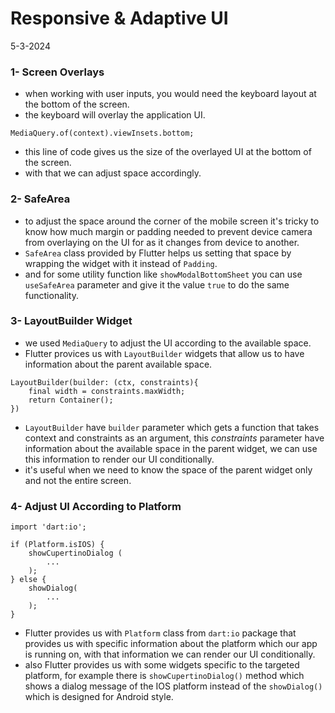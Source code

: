 # Responsive & Adaptive UI
5-3-2024

### 1- Screen Overlays
* when working with user inputs, you would need the keyboard layout at the bottom of the screen.
* the keyboard will overlay the application UI.  
```
MediaQuery.of(context).viewInsets.bottom;
```
* this line of code gives us the size of the overlayed UI at the bottom of the screen.
* with that we can adjust space accordingly.

### 2- SafeArea
* to adjust the space around the corner of the mobile screen it's tricky to know how much margin or padding needed to prevent device camera from overlaying on the UI for as it changes from device to another.
* `SafeArea` class provided by Flutter helps us setting that space by wrapping the widget with it instead of `Padding`.
* and for some utility function like `showModalBottomSheet` you can use `useSafeArea` parameter and give it the value `true` to do the same functionality.

### 3- LayoutBuilder Widget
* we used `MediaQuery` to adjust the UI according to the available space.
* Flutter provices us with `LayoutBuilder` widgets that allow us to have information about the parent available space.
```
LayoutBuilder(builder: (ctx, constraints){
    final width = constraints.maxWidth;
    return Container();
})
```
* `LayoutBuilder` have `builder` parameter which gets a function that takes context and constraints as an argument, this *constraints* parameter have information about the available space in the parent widget, we can use this information to render our UI conditionally.
* it's useful when we need to know the space of the parent widget only and not the entire screen.

### 4- Adjust UI According to Platform
```
import 'dart:io';

if (Platform.isIOS) {
    showCupertinoDialog (
        ...
    );
} else {
    showDialog(
        ...
    );
}
```
* Flutter provides us with `Platform` class from `dart:io` package that provides us with specific information about the platform which our app is running on, with that information we can render our UI conditionally.
* also Flutter provides us with some widgets specific to the targeted platform, for example there is `showCupertinoDialog()` method which shows a dialog message of the IOS platform instead of the `showDialog()` which is designed for Android style.
